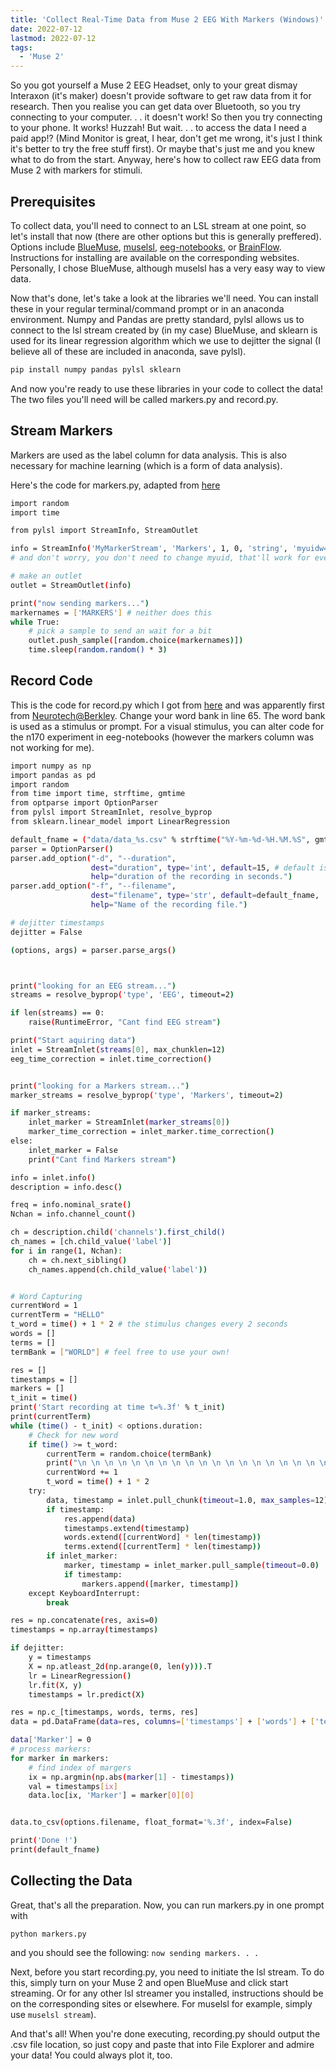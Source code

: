 ```yaml
---
title: 'Collect Real-Time Data from Muse 2 EEG With Markers (Windows)'
date: 2022-07-12
lastmod: 2022-07-12
tags:
  - 'Muse 2'
---
```


So you got yourself a Muse 2 EEG Headset, only to your great dismay Interaxon (it's maker) doesn't provide software to get raw data from it for research. Then you realise you can get data over Bluetooth, so you try connecting to your computer. . . it doesn't work! So then you try connecting to your phone. It works! Huzzah! But wait. . . to access the data I need a paid app!? (Mind Monitor is great, I hear, don't get me wrong, it's just I think it's better to try the free stuff first). Or maybe that's just me and you knew what to do from the start. Anyway, here's how to collect raw EEG data from Muse 2 with markers for stimuli.

## Prerequisites

To collect data, you'll need to connect to an LSL stream at one point, so let's install that now (there are other options but this is generally preffered). Options include [BlueMuse](https://github.com/kowalej/BlueMuse), [muselsl](https://github.com/alexandrebarachant/muse-lsl), [eeg-notebooks](https://github.com/NeuroTechX/eeg-notebooks), or [BrainFlow](https://brainflow.org/get_started/?manufactorer=Muse&board=muse2&). Instructions for installing are available on the corresponding websites. Personally, I chose BlueMuse, although muselsl has a very easy way to view data.

Now that's done, let's take a look at the libraries we'll need. You can install these in your regular terminal/command prompt or in an anaconda environment. Numpy and Pandas are pretty standard, pylsl allows us to connect to the lsl stream created by (in my case) BlueMuse, and sklearn is used for its linear regression algorithm which we use to dejitter the signal (I believe all of these are included in anaconda, save pylsl).

```bash
pip install numpy pandas pylsl sklearn 
```

And now you're ready to use these libraries in your code to collect the data! The two files you'll need will be called markers.py and record.py. 

## Stream Markers

Markers are used as the label column for data analysis. This is also necessary for machine learning (which is a form of data analysis). 

Here's the code for markers.py, adapted from [here](https://github.com/labstreaminglayer/liblsl-Python/blob/master/pylsl/examples/SendStringMarkers.py)

```bash
import random
import time

from pylsl import StreamInfo, StreamOutlet

info = StreamInfo('MyMarkerStream', 'Markers', 1, 0, 'string', 'myuidw43536') # these don't really matter
# and don't worry, you don't need to change myuid, that'll work for everyone

# make an outlet
outlet = StreamOutlet(info)

print("now sending markers...")
markernames = ['MARKERS'] # neither does this
while True:
    # pick a sample to send an wait for a bit
    outlet.push_sample([random.choice(markernames)])
    time.sleep(random.random() * 3) 
```

## Record Code

This is the code for record.py which I got from [here](https://towardsdatascience.com/merging-with-ai-how-to-make-a-brain-computer-interface-to-communicate-with-google-using-keras-and-f9414c540a92) and was apparently first from [Neurotech@Berkley](https://github.com/neurotech-berkeley). Change your word bank in line 65. The word bank is used as a stimulus or prompt. For a visual stimulus, you can alter code for the n170 experiment in eeg-notebooks (however the markers column was not working for me). 

```bash
import numpy as np
import pandas as pd
import random
from time import time, strftime, gmtime
from optparse import OptionParser
from pylsl import StreamInlet, resolve_byprop
from sklearn.linear_model import LinearRegression

default_fname = ("data/data_%s.csv" % strftime("%Y-%m-%d-%H.%M.%S", gmtime())) # make sure to create a folder called 'data' for it to go in
parser = OptionParser()
parser.add_option("-d", "--duration",
                  dest="duration", type='int', default=15, # default is the duration of the recording
                  help="duration of the recording in seconds.")
parser.add_option("-f", "--filename",
                  dest="filename", type='str', default=default_fname,
                  help="Name of the recording file.")

# dejitter timestamps
dejitter = False

(options, args) = parser.parse_args()



print("looking for an EEG stream...")
streams = resolve_byprop('type', 'EEG', timeout=2)

if len(streams) == 0:
    raise(RuntimeError, "Cant find EEG stream")

print("Start aquiring data")
inlet = StreamInlet(streams[0], max_chunklen=12)
eeg_time_correction = inlet.time_correction()


print("looking for a Markers stream...")
marker_streams = resolve_byprop('type', 'Markers', timeout=2)

if marker_streams:
    inlet_marker = StreamInlet(marker_streams[0])
    marker_time_correction = inlet_marker.time_correction()
else:
    inlet_marker = False
    print("Cant find Markers stream")

info = inlet.info()
description = info.desc()

freq = info.nominal_srate()
Nchan = info.channel_count()

ch = description.child('channels').first_child()
ch_names = [ch.child_value('label')]
for i in range(1, Nchan):
    ch = ch.next_sibling()
    ch_names.append(ch.child_value('label'))


# Word Capturing    
currentWord = 1
currentTerm = "HELLO"
t_word = time() + 1 * 2 # the stimulus changes every 2 seconds
words = []
terms = []
termBank = ["WORLD"] # feel free to use your own!

res = []
timestamps = []
markers = []
t_init = time()
print('Start recording at time t=%.3f' % t_init)
print(currentTerm)
while (time() - t_init) < options.duration:
	# Check for new word
    if time() >= t_word:
        currentTerm = random.choice(termBank)
        print("\n \n \n \n \n \n \n \n \n \n \n \n \n \n \n \n \n \n \n \n \n \n \n \n" + str(currentWord) +": " +currentTerm)
        currentWord += 1
        t_word = time() + 1 * 2
    try:
        data, timestamp = inlet.pull_chunk(timeout=1.0, max_samples=12)
        if timestamp:
            res.append(data)
            timestamps.extend(timestamp)
            words.extend([currentWord] * len(timestamp))
            terms.extend([currentTerm] * len(timestamp))
        if inlet_marker:
            marker, timestamp = inlet_marker.pull_sample(timeout=0.0)
            if timestamp:
                markers.append([marker, timestamp])
    except KeyboardInterrupt:
        break

res = np.concatenate(res, axis=0)
timestamps = np.array(timestamps)

if dejitter:
    y = timestamps
    X = np.atleast_2d(np.arange(0, len(y))).T
    lr = LinearRegression()
    lr.fit(X, y)
    timestamps = lr.predict(X)

res = np.c_[timestamps, words, terms, res]
data = pd.DataFrame(data=res, columns=['timestamps'] + ['words'] + ['terms'] + ch_names)

data['Marker'] = 0
# process markers:
for marker in markers:
    # find index of margers
    ix = np.argmin(np.abs(marker[1] - timestamps))
    val = timestamps[ix]
    data.loc[ix, 'Marker'] = marker[0][0]


data.to_csv(options.filename, float_format='%.3f', index=False)

print('Done !')
print(default_fname)
```

## Collecting the Data

Great, that's all the preparation. Now, you can run markers.py in one prompt with 

`python markers.py`

and you should see the following: `now sending markers. . .`

Next, before you start recording.py, you need to initiate the lsl stream. To do this, simply turn on your Muse 2 and open BlueMuse and click start streaming. Or for any other lsl streamer you installed, instructions should be on the corresponding sites or elsewhere. For muselsl for example, simply use `muselsl stream`). 

And that's all! When you're done executing, recording.py should output the .csv file location, so just copy and paste that into File Explorer and admire your data! You could always plot it, too. 
